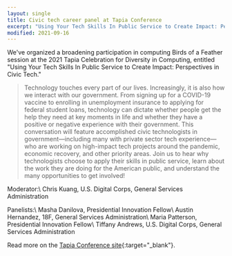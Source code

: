 ```yaml
---
layout: single
title: Civic tech career panel at Tapia Conference
excerpt: "Using Your Tech Skills In Public Service to Create Impact: Perspectives in Civic Tech"
modified: 2021-09-16
---
```


We've organized a broadening participation in computing Birds of a Feather session at the 2021 Tapia Celebration for Diversity in Computing, entitled "Using Your Tech Skills In Public Service to Create Impact: Perspectives in Civic Tech."


>Technology touches every part of our lives. Increasingly, it is also how we interact with our government. From signing up for a COVID-19 vaccine to enrolling in unemployment insurance to applying for federal student loans, technology can dictate whether people get the help they need at key moments in life and whether they have a positive or negative experience with their government.  This conversation will feature accomplished civic technologists in government—including many with private sector tech experience—who are working on high-impact tech projects around the pandemic, economic recovery, and other priority areas.  Join us to hear why technologists choose to apply their skills in public service, learn about the work they are doing for the American public, and understand the many opportunities to get involved!

Moderator:\\
Chris Kuang, U.S. Digital Corps, General Services Administration

Panelists:\\
Masha Danilova, Presidential Innovation Fellow\\
Austin Hernandez, 18F, General Services Administration\\
Maria Patterson, Presidential Innovation Fellow\\
Tiffany Andrews, U.S. Digital Corps, General Services Administration

Read more on the [Tapia Conference site](https://tapiaconference.cmd-it.org/attend/presentation/?id=pec118&sess=sess278){:target="_blank"}.
